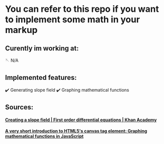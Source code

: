 # You can refer to this repo if you want to implement some math in your markup

## Curently im working at:
🪡 N/A

## Implemented features:

✔️ Generating slope field
✔️ Graphing mathematical functions

## Sources:

#### [Creating a slope field | First order differential equations | Khan Academy](https://www.youtube.com/watch?v=8Amgakx5aII)
#### [A very short introduction to HTML5's canvas tag element: Graphing mathematical functions in JavaScript](https://matt.might.net/articles/rendering-mathematical-functions-in-javascript-with-canvas-html/)